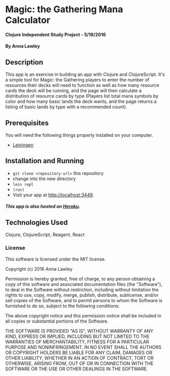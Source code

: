 # Magic: the Gathering Mana Calculator

#### Clojure Independent Study Project - 5/19/2016

#### By Anna Lawley

## Description

This app is an exercise in building an app with Clojure and ClojureScript. It's a simple tool for Magic: the Gathering players to enter the number of resources their decks will need to function as well as how many resource cards the deck will be running, and the page will then calculate a distribution of resource cards by type (Players list total mana symbols by color and how many basic lands the deck wants, and the page returns a listing of basic lands by type with a recommended count).

## Prerequisites

You will need the following things properly installed on your computer.

* [Leiningen](http://leiningen.org/)

## Installation and Running

* `git clone <repository-url>` this repository
* change into the new directory
* `lein repl`
* `(run)`
* Visit your app at [http://localhost:3449](http://localhost:3449).

##### This app is also hosted on [Heroku](https://aqueous-reef-92749.herokuapp.com/).

## Technologies Used

Clojure, ClojureScript, Reagent, React

### License

This software is licensed under the MIT license.

Copyright (c) 2016 Anna Lawley

Permission is hereby granted, free of charge, to any person obtaining a copy of this software and associated documentation files (the "Software"), to deal in the Software without restriction, including without limitation the rights to use, copy, modify, merge, publish, distribute, sublicense, and/or sell copies of the Software, and to permit persons to whom the Software is furnished to do so, subject to the following conditions:

The above copyright notice and this permission notice shall be included in all copies or substantial portions of the Software.

THE SOFTWARE IS PROVIDED "AS IS", WITHOUT WARRANTY OF ANY KIND, EXPRESS OR IMPLIED, INCLUDING BUT NOT LIMITED TO THE WARRANTIES OF MERCHANTABILITY, FITNESS FOR A PARTICULAR PURPOSE AND NONINFRINGEMENT. IN NO EVENT SHALL THE AUTHORS OR COPYRIGHT HOLDERS BE LIABLE FOR ANY CLAIM, DAMAGES OR OTHER LIABILITY, WHETHER IN AN ACTION OF CONTRACT, TORT OR OTHERWISE, ARISING FROM, OUT OF OR IN CONNECTION WITH THE SOFTWARE OR THE USE OR OTHER DEALINGS IN THE SOFTWARE.
